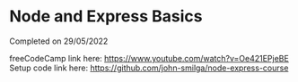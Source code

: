 # Node and Express Basics

Completed on 29/05/2022

freeCodeCamp link here: https://www.youtube.com/watch?v=Oe421EPjeBE <br>
Setup code link here: https://github.com/john-smilga/node-express-course 

